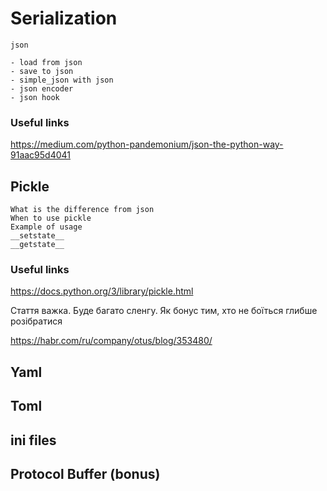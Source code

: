 # Serialization 
    json
    
    - load from json  
    - save to json
    - simple_json with json
    - json encoder
    - json hook
  
### Useful links

https://medium.com/python-pandemonium/json-the-python-way-91aac95d4041


## Pickle 

    What is the difference from json
    When to use pickle 
    Example of usage
    __setstate__
    __getstate__
    

### Useful links

https://docs.python.org/3/library/pickle.html

Стаття важка. Буде багато сленгу. Як бонус тим, хто не боїться глибше розібратися

https://habr.com/ru/company/otus/blog/353480/  

## Yaml


## Toml
    
  
## ini files

  
## Protocol Buffer (bonus)
 